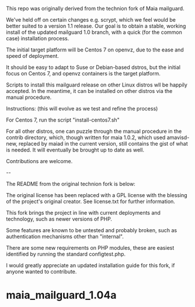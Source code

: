 This repo was originally derived from the technion fork of Maia mailguard.

We've held off on certain changes e.g. scrypt, which we feel would be better suited to a version 1.1 release. Our goal is to obtain a stable, working install of the updated mailguard 1.0 branch, with a quick (for the common case) installation process.

The initial target platform will be Centos 7 on openvz, due to the ease and speed of deployment. 

It should be easy to adapt to Suse or Debian-based dstros, but the 
initial focus on Centos 7, and openvz containers is the target platform.

Scripts to install this mailguard release on other Linux distros wll be 
happily accepted. In the meantime, it can be installed on other distros 
via the manual procedure.

Instructions: (this will evolve as we test and refine the process)

For Centos 7, run the script "install-centos7.sh"

For all other distros, one can puzzle through the manual procedure in the
contrib directory, which, though written for maia 1.0.2, which used
amavisd-new, replaced by maiad in the current version, still contains
the gist of what is needed. It will eventually be brought up to date
as well. 

Contributions are welcome.

-- 

The README from the original technion fork is below:

The original license has been replaced with a GPL license with the blessing of the project's original creator. See license.txt for further information.

This fork brings the project in line with current deployments and technology, such as newer versions of PHP.

Some features are known to be untested and probably broken, such as authentication mechanisms other than "internal".

There are some new requirements on PHP modules, these are easiest identified by running the standard configtest.php.

I would greatly appreciate an updated installation guide for this fork, if anyone wanted to contribute.

# maia_mailguard_1.04a
